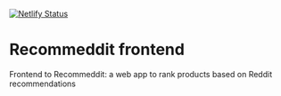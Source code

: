 [![Netlify Status](https://api.netlify.com/api/v1/badges/bd434c33-4bf6-4bf9-b0fa-8a4c115a316a/deploy-status)](https://app.netlify.com/sites/recommeddit/deploys)

# Recommeddit frontend

Frontend to Recommeddit: a web app to rank products based on Reddit recommendations
